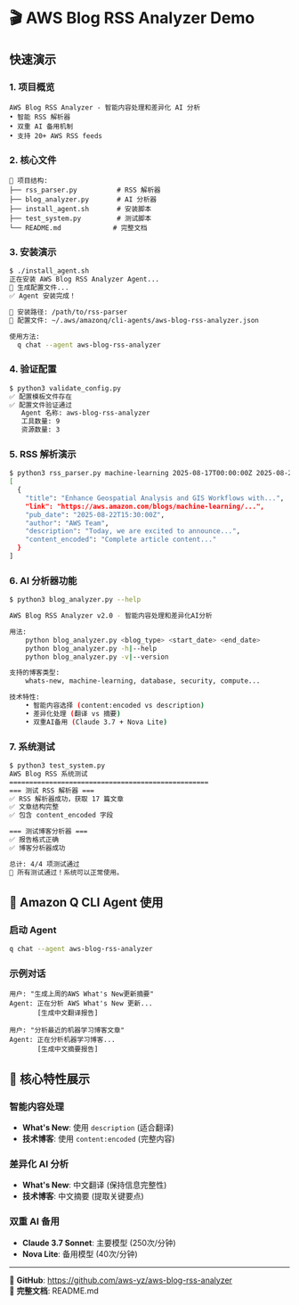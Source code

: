 # 🎬 AWS Blog RSS Analyzer Demo

## 快速演示

### 1. 项目概览
```
AWS Blog RSS Analyzer - 智能内容处理和差异化 AI 分析
• 智能 RSS 解析器
• 双重 AI 备用机制 
• 支持 20+ AWS RSS feeds
```

### 2. 核心文件
```
📁 项目结构:
├── rss_parser.py          # RSS 解析器
├── blog_analyzer.py       # AI 分析器
├── install_agent.sh       # 安装脚本
├── test_system.py         # 测试脚本
└── README.md             # 完整文档
```

### 3. 安装演示
```bash
$ ./install_agent.sh
正在安装 AWS Blog RSS Analyzer Agent...
📝 生成配置文件...
✅ Agent 安装完成！

📍 安装路径: /path/to/rss-parser
📄 配置文件: ~/.aws/amazonq/cli-agents/aws-blog-rss-analyzer.json

使用方法:
  q chat --agent aws-blog-rss-analyzer
```

### 4. 验证配置
```bash
$ python3 validate_config.py
✅ 配置模板文件存在
✅ 配置文件验证通过
   Agent 名称: aws-blog-rss-analyzer
   工具数量: 9
   资源数量: 3
```

### 5. RSS 解析演示
```bash
$ python3 rss_parser.py machine-learning 2025-08-17T00:00:00Z 2025-08-23T23:59:59Z
[
  {
    "title": "Enhance Geospatial Analysis and GIS Workflows with...",
    "link": "https://aws.amazon.com/blogs/machine-learning/...",
    "pub_date": "2025-08-22T15:30:00Z",
    "author": "AWS Team",
    "description": "Today, we are excited to announce...",
    "content_encoded": "Complete article content..."
  }
]
```

### 6. AI 分析器功能
```bash
$ python3 blog_analyzer.py --help

AWS Blog RSS Analyzer v2.0 - 智能内容处理和差异化AI分析

用法:
    python blog_analyzer.py <blog_type> <start_date> <end_date>
    python blog_analyzer.py -h|--help
    python blog_analyzer.py -v|--version

支持的博客类型:
    whats-new, machine-learning, database, security, compute...

技术特性:
    • 智能内容选择 (content:encoded vs description)
    • 差异化处理 (翻译 vs 摘要)
    • 双重AI备用 (Claude 3.7 + Nova Lite)
```

### 7. 系统测试
```bash
$ python3 test_system.py
AWS Blog RSS 系统测试
==================================================
=== 测试 RSS 解析器 ===
✅ RSS 解析器成功，获取 17 篇文章
✅ 文章结构完整
✅ 包含 content_encoded 字段

=== 测试博客分析器 ===
✅ 报告格式正确
✅ 博客分析器成功

总计: 4/4 项测试通过
🎉 所有测试通过！系统可以正常使用。
```

## 🚀 Amazon Q CLI Agent 使用

### 启动 Agent
```bash
q chat --agent aws-blog-rss-analyzer
```

### 示例对话
```
用户: "生成上周的AWS What's New更新摘要"
Agent: 正在分析 AWS What's New 更新...
       [生成中文翻译报告]

用户: "分析最近的机器学习博客文章"  
Agent: 正在分析机器学习博客...
       [生成中文摘要报告]
```

## 🎯 核心特性展示

### 智能内容处理
- **What's New**: 使用 `description` (适合翻译)
- **技术博客**: 使用 `content:encoded` (完整内容)

### 差异化 AI 分析
- **What's New**: 中文翻译 (保持信息完整性)
- **技术博客**: 中文摘要 (提取关键要点)

### 双重 AI 备用
- **Claude 3.7 Sonnet**: 主要模型 (250次/分钟)
- **Nova Lite**: 备用模型 (40次/分钟)

---

🔗 **GitHub**: https://github.com/aws-yz/aws-blog-rss-analyzer  
📖 **完整文档**: README.md

